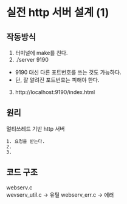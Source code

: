 # 실전 http 서버 설계 (1)
## 작동방식
1. 터미널에 make를 친다.
2. ./server 9190  
- 9190 대신 다른 포트번호를 쓰는 것도 가능하다.
- 단, 잘 알려진 포트번호는 피해야 한다.
3. http://localhost:9190/index.html

## 원리
멀티쓰레드 기반 http 서버
```
1. 요청을 받는다.
2. 
3. 
```

## 코드 구조
webserv.c  
wevserv_util.c -> 유틸
webserv_err.c -> 에러 